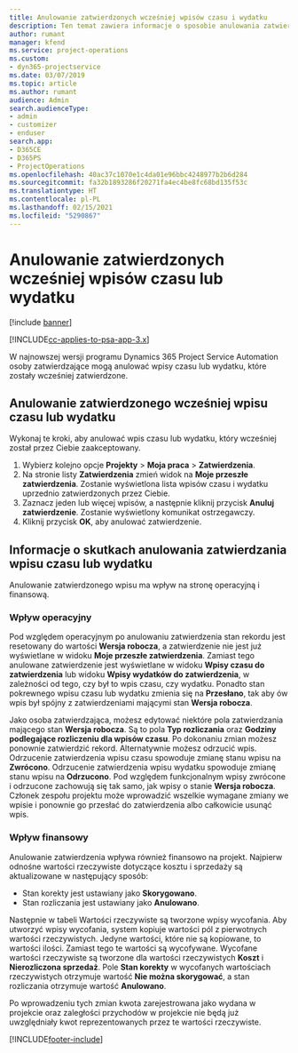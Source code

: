 ```yaml
---
title: Anulowanie zatwierdzonych wcześniej wpisów czasu i wydatku
description: Ten temat zawiera informacje o sposobie anulowania zatwierdzonej transakcji rozliczanej według czasu i wydatku.
author: rumant
manager: kfend
ms.service: project-operations
ms.custom:
- dyn365-projectservice
ms.date: 03/07/2019
ms.topic: article
ms.author: rumant
audience: Admin
search.audienceType:
- admin
- customizer
- enduser
search.app:
- D365CE
- D365PS
- ProjectOperations
ms.openlocfilehash: 40ac37c1070e1c4da01e96bbc4248977b2b6d284
ms.sourcegitcommit: fa32b1893286f20271fa4ec4be8fc68bd135f53c
ms.translationtype: HT
ms.contentlocale: pl-PL
ms.lasthandoff: 02/15/2021
ms.locfileid: "5290867"
---
```

# <a name="cancel-previously-approved-time-or-expense-entries"></a>Anulowanie zatwierdzonych wcześniej wpisów czasu lub wydatku

[!include [banner](../includes/psa-now-project-operations.md)]

[!INCLUDE[cc-applies-to-psa-app-3.x](../includes/cc-applies-to-psa-app-3x.md)]

W najnowszej wersji programu Dynamics 365 Project Service Automation osoby zatwierdzające mogą anulować wpisy czasu lub wydatku, które zostały wcześniej zatwierdzone.

## <a name="cancel-a-previously-approved-time-or-expense-entry"></a>Anulowanie zatwierdzonego wcześniej wpisu czasu lub wydatku

Wykonaj te kroki, aby anulować wpis czasu lub wydatku, który wcześniej został przez Ciebie zaakceptowany.

1. Wybierz kolejno opcje **Projekty** \> **Moja praca** \> **Zatwierdzenia**.
2. Na stronie listy **Zatwierdzenia** zmień widok na **Moje przeszłe zatwierdzenia**. Zostanie wyświetlona lista wpisów czasu i wydatku uprzednio zatwierdzonych przez Ciebie.
3. Zaznacz jeden lub więcej wpisów, a następnie kliknij przycisk **Anuluj zatwierdzenie**. Zostanie wyświetlony komunikat ostrzegawczy.
4. Kliknij przycisk **OK**, aby anulować zatwierdzenie.

## <a name="understand-the-impact-of-canceling-a-time-or-expense-entry-approval"></a>Informacje o skutkach anulowania zatwierdzania wpisu czasu lub wydatku

Anulowanie zatwierdzonego wpisu ma wpływ na stronę operacyjną i finansową.

### <a name="operational-impact"></a>Wpływ operacyjny

Pod względem operacyjnym po anulowaniu zatwierdzenia stan rekordu jest resetowany do wartości **Wersja robocza**, a zatwierdzenie nie jest już wyświetlane w widoku **Moje przeszłe zatwierdzenia**. Zamiast tego anulowane zatwierdzenie jest wyświetlane w widoku **Wpisy czasu do zatwierdzenia** lub widoku **Wpisy wydatków do zatwierdzenia**, w zależności od tego, czy był to wpis czasu, czy wydatku. Ponadto stan pokrewnego wpisu czasu lub wydatku zmienia się na **Przesłano**, tak aby ów wpis był spójny z zatwierdzeniami mającymi stan **Wersja robocza**.

Jako osoba zatwierdzająca, możesz edytować niektóre pola zatwierdzania mającego stan **Wersja robocza**. Są to pola **Typ rozliczania** oraz **Godziny podlegające rozliczeniu dla wpisów czasu**. Po dokonaniu zmian możesz ponownie zatwierdzić rekord. Alternatywnie możesz odrzucić wpis. Odrzucenie zatwierdzenia wpisu czasu spowoduje zmianę stanu wpisu na **Zwrócono**. Odrzucenie zatwierdzenia wpisu wydatku spowoduje zmianę stanu wpisu na **Odrzucono**. Pod względem funkcjonalnym wpisy zwrócone i odrzucone zachowują się tak samo, jak wpisy o stanie **Wersja robocza**. Członek zespołu projektu może wprowadzić wszelkie wymagane zmiany we wpisie i ponownie go przesłać do zatwierdzenia albo całkowicie usunąć wpis.

### <a name="financial-impact"></a>Wpływ finansowy

Anulowanie zatwierdzenia wpływa również finansowo na projekt. Najpierw odnośne wartości rzeczywiste dotyczące kosztu i sprzedaży są aktualizowane w następujący sposób:

- Stan korekty jest ustawiany jako **Skorygowano**.
- Stan rozliczania jest ustawiany jako **Anulowano**.

Następnie w tabeli Wartości rzeczywiste są tworzone wpisy wycofania. Aby utworzyć wpisy wycofania, system kopiuje wartości pól z pierwotnych wartości rzeczywistych. Jedyne wartości, które nie są kopiowane, to wartości ilości. Zamiast tego te wartości są wycofywane. Wycofane wartości rzeczywiste są tworzone dla wartości rzeczywistych **Koszt** i **Nierozliczona sprzedaż**. Pole **Stan korekty** w wycofanych wartościach rzeczywistych otrzymuje wartość **Nie można skorygować**, a stan rozliczania otrzymuje wartość **Anulowano**.

Po wprowadzeniu tych zmian kwota zarejestrowana jako wydana w projekcie oraz zaległości przychodów w projekcie nie będą już uwzględniały kwot reprezentowanych przez te wartości rzeczywiste.


[!INCLUDE[footer-include](../includes/footer-banner.md)]